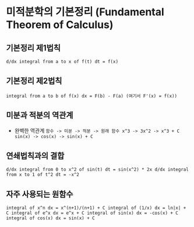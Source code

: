 # 미적분학의 기본정리 (Fundamental Theorem of Calculus)

## 기본정리 제1법칙
`
d/dx integral from a to x of f(t) dt = f(x)
`

## 기본정리 제2법칙
`
integral from a to b of f(x) dx = F(b) - F(a) (여기서 F'(x) = f(x))
`

## 미분과 적분의 역관계

- 완벽한 역관계
`
함수 -> 미분 -> 적분 -> 원래 함수
x^3 -> 3x^2 -> x^3 + C
sin(x) -> cos(x) -> sin(x) + C
`

## 연쇄법칙과의 결합
`
d/dx integral from 0 to x^2 of sin(t) dt = sin(x^2) * 2x
d/dx integral from x to 1 of t^2 dt = -x^2
`

## 자주 사용되는 원함수
`
integral of x^n dx = x^(n+1)/(n+1) + C
integral of (1/x) dx = ln|x| + C
integral of e^x dx = e^x + C
integral of sin(x) dx = -cos(x) + C
integral of cos(x) dx = sin(x) + C
`
